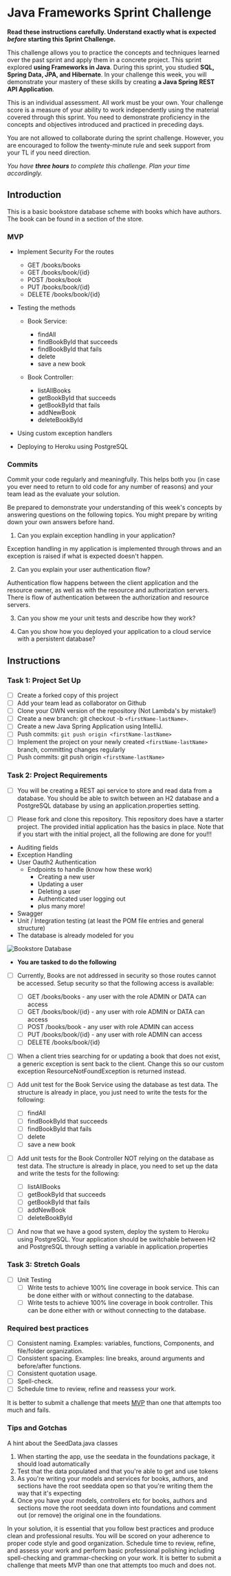 # Java Frameworks Sprint Challenge

**Read these instructions carefully. Understand exactly what is expected _before_ starting this Sprint Challenge.**

This challenge allows you to practice the concepts and techniques learned over the past sprint and apply them in a concrete project. This sprint explored **using Frameworks in Java**. During this sprint, you studied **SQL, Spring Data, JPA, and Hibernate**. In your challenge this week, you will demonstrate your mastery of these skills by creating **a Java Spring REST API Application**.

This is an individual assessment. All work must be your own. Your challenge score is a measure of your ability to work independently using the material covered through this sprint. You need to demonstrate proficiency in the concepts and objectives introduced and practiced in preceding days.

You are not allowed to collaborate during the sprint challenge. However, you are encouraged to follow the twenty-minute rule and seek support from your TL if you need direction.

_You have **three hours** to complete this challenge. Plan your time accordingly._

## Introduction

This is a basic bookstore database scheme with books which have authors. The book can be found in a section of the store.

### MVP

- Implement Security For the routes
  - GET /books/books
  - GET /books/book/{id}
  - POST /books/book
  - PUT /books/book/{id}
  - DELETE /books/book/{id}

- Testing the methods

  - Book Service:
    - findAll
    - findBookById that succeeds
    - findBookById that fails
    - delete
    - save a new book

  - Book Controller:
    - listAllBooks
    - getBookById that succeeds
    - getBookById that fails
    - addNewBook
    - deleteBookById

- Using custom exception handlers

- Deploying to Heroku using PostgreSQL

### Commits

Commit your code regularly and meaningfully. This helps both you (in case you ever need to return to old code for any number of reasons) and your team lead as the evaluate your solution.

Be prepared to demonstrate your understanding of this week's concepts by answering questions on the following topics. You might prepare by writing down your own answers before hand.

1. Can you explain exception handling in your application?

Exception handling in my application is implemented through throws and an exception is raised if what is expected doesn't happen.

2. Can you explain your user authentication flow?

Authentication flow happens between the client application and the resource owner, as well as with the resource and authorization servers. There is flow of authentication between the authorization and resource servers. 

3. Can you show me your unit tests and describe how they work?



4. Can you show how you deployed your application to a cloud service with a persistent database?




## Instructions

### Task 1: Project Set Up

- [ ] Create a forked copy of this project
- [ ] Add your team lead as collaborator on Github
- [ ] Clone your OWN version of the repository (Not Lambda's by mistake!)
- [ ] Create a new branch: git checkout -b `<firstName-lastName>`.
- [ ] Create a new Java Spring Application using IntelliJ.
- [ ] Push commits: `git push origin <firstName-lastName>`
- [ ] Implement the project on your newly created `<firstName-lastName>` branch, committing changes regularly
- [ ] Push commits: git push origin `<firstName-lastName>`

### Task 2: Project Requirements

- [ ] You will be creating a REST api service to store and read data from a database. You should be able to switch between an H2 database and a PostgreSQL database by using an application.properties setting.

- [ ] Please fork and clone this repository. This repository does have a starter project. The provided initial application has the basics in place. Note that if you start with the initial project, all the following are done for you!!!

- Auditing fields
- Exception Handling
- User Oauth2 Authentication
  - Endpoints to handle (know how these work)
    - Creating a new user
    - Updating a user
    - Deleting a user
    - Authenticated user logging out
    - plus many more!
- Swagger
- Unit / Integration testing (at least the POM file entries and general structure)
- The database is already modeled for you

![Bookstore Database](bookstoredb.png)

- **You are tasked to do the following**

- [ ] Currently, Books are not addressed in security so those routes cannot be accessed. Setup security so that the following access is available:
  - [ ] GET /books/books - any user with the role ADMIN or DATA can access
  - [ ] GET /books/book/{id} - any user with role ADMIN or DATA can access
  - [ ] POST /books/book - any user with role ADMIN can access
  - [ ] PUT /books/book/{id} - any user with role ADMIN can access
  - [ ] DELETE /books/book/{id}

- [ ] When a client tries searching for or updating a book that does not exist, a generic exception is sent back to the client. Change this so our custom exception ResourceNotFoundException is returned instead.

- [ ] Add unit test for the Book Service using the database as test data. The structure is already in place, you just need to write the tests for the following:
  - [ ] findAll
  - [ ] findBookById that succeeds
  - [ ] findBookById that fails
  - [ ] delete
  - [ ] save a new book

- [ ] Add unit tests for the Book Controller NOT relying on the database as test data. The structure is already in place, you need to set up the data and write the tests for the following:
  - [ ] listAllBooks
  - [ ] getBookById that succeeds
  - [ ] getBookById that fails
  - [ ] addNewBook
  - [ ] deleteBookById

- [ ] And now that we have a good system, deploy the system to Heroku using PostgreSQL. Your application should be switchable between H2 and PostgreSQL through setting a variable in application.properties

### Task 3: Stretch Goals

- [ ] Unit Testing
  - [ ] Write tests to achieve 100% line coverage in book service. This can be done either with or without connecting to the database.
  - [ ] Write tests to achieve 100% line coverage in book controller. This can be done either with or without connecting to the database.

### Required best practices

- [ ] Consistent naming. Examples: variables, functions, Components, and file/folder organization.
- [ ] Consistent spacing. Examples: line breaks, around arguments and before/after functions.
- [ ] Consistent quotation usage.
- [ ] Spell-check.
- [ ] Schedule time to review, refine and reassess your work.

It is better to submit a challenge that meets [MVP](https://en.wikipedia.org/wiki/Minimum_viable_product) than one that attempts too much and fails.

### Tips and Gotchas

A hint about the SeedData.java classes

1. When starting the app, use the seedata in the foundations package, it should load automatically
2. Test that the data populated and that you're able to get and use tokens
3. As you're writing your models and services for books, authors, and sections have the root seeddata open so that you're writing them the way that it's expecting
4. Once you have your models, controllers etc for books, authors and sections move the root seeddata down into foundations and comment out (or remove) the original one in the foundations.

In your solution, it is essential that you follow best practices and produce clean and professional results. You will be scored on your adherence to proper code style and good organization. Schedule time to review, refine, and assess your work and perform basic professional polishing including spell-checking and grammar-checking on your work. It is better to submit a challenge that meets MVP than one that attempts too much and does not.
